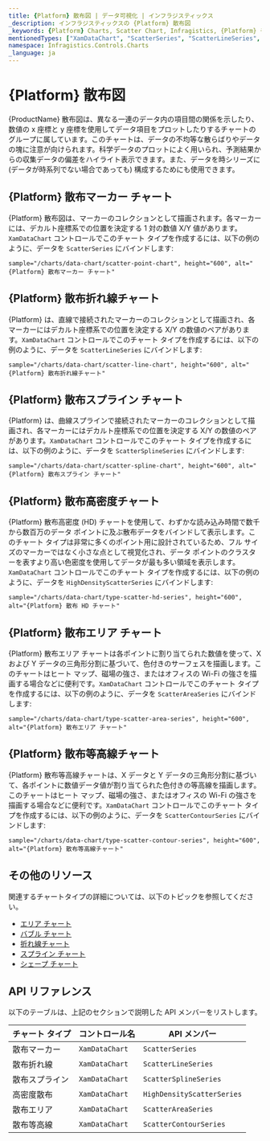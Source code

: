 ```yaml
---
title: {Platform} 散布図 | データ可視化 | インフラジスティックス
_description: インフラジスティックスの {Platform} 散布図
_keywords: {Platform} Charts, Scatter Chart, Infragistics, {Platform} チャート, 散布図, インフラジスティックス
mentionedTypes: ["XamDataChart", "ScatterSeries", "ScatterLineSeries", "ScatterSplineSeries", "HighDensityScatterSeries", "ScatterAreaSeries", "ScatterContourSeries", 'Series']
namespace: Infragistics.Controls.Charts
_language: ja
---
```

# {Platform} 散布図

{ProductName} 散布図は、異なる一連のデータ内の項目間の関係を示したり、数値の x 座標と y 座標を使用してデータ項目をプロットしたりするチャートのグループに属しています。このチャートは、データの不均等な散らばりやデータの塊に注意が向けられます。科学データのプロットによく用いられ、予測結果からの収集データの偏差をハイライト表示できます。また、データを時シリーズに (データが時系列でない場合であっても) 構成するためにも使用できます。

## {Platform} 散布マーカー チャート

{Platform} 散布図は、マーカーのコレクションとして描画されます。各マーカーには、デカルト座標系での位置を決定する 1 対の数値 X/Y 値があります。`XamDataChart` コントロールでこのチャート タイプを作成するには、以下の例のように、データを `ScatterSeries` にバインドします:

`sample="/charts/data-chart/scatter-point-chart", height="600", alt="{Platform} 散布マーカー チャート"`



<div class="divider--half"></div>

## {Platform} 散布折れ線チャート

{Platform} は、直線で接続されたマーカーのコレクションとして描画され、各マーカーにはデカルト座標系での位置を決定する X/Y の数値のペアがあります。`XamDataChart` コントロールでこのチャート タイプを作成するには、以下の例のように、データを `ScatterLineSeries` にバインドします:

`sample="/charts/data-chart/scatter-line-chart", height="600", alt="{Platform} 散布折れ線チャート"`



<div class="divider--half"></div>

## {Platform} 散布スプライン チャート

{Platform} は、曲線スプラインで接続されたマーカーのコレクションとして描画され、各マーカーにはデカルト座標系での位置を決定する X/Y の数値のペアがあります。`XamDataChart` コントロールでこのチャート タイプを作成するには、以下の例のように、データを `ScatterSplineSeries` にバインドします:

`sample="/charts/data-chart/scatter-spline-chart", height="600", alt="{Platform} 散布スプライン チャート"`



<div class="divider--half"></div>

## {Platform} 散布高密度チャート

{Platform} 散布高密度 (HD) チャートを使用して、わずかな読み込み時間で数千から数百万のデータ ポイントに及ぶ散布データをバインドして表示します。このチャート タイプは非常に多くのポイント用に設計されているため、フル サイズのマーカーではなく小さな点として視覚化され、データ ポイントのクラスターを表すより高い色密度を使用してデータが最も多い領域を表示します。`XamDataChart` コントロールでこのチャート タイプを作成するには、以下の例のように、データを `HighDensityScatterSeries` にバインドします:

`sample="/charts/data-chart/type-scatter-hd-series", height="600", alt="{Platform} 散布 HD チャート"`



<div class="divider--half"></div>

## {Platform} 散布エリア チャート

{Platform} 散布エリア チャートは各ポイントに割り当てられた数値を使って、X および Y データの三角形分割に基づいて、色付きのサーフェスを描画します。このチャートはヒート マップ、磁場の強さ、またはオフィスの Wi-Fi の強さを描画する場合などに便利です。`XamDataChart` コントロールでこのチャート タイプを作成するには、以下の例のように、データを `ScatterAreaSeries` にバインドします:

`sample="/charts/data-chart/type-scatter-area-series", height="600", alt="{Platform} 散布エリア チャート"`



<div class="divider--half"></div>

## {Platform} 散布等高線チャート

{Platform} 散布等高線チャートは、X データと Y データの三角形分割に基づいて、各ポイントに数値データ値が割り当てられた色付きの等高線を描画します。このチャートはヒート マップ、磁場の強さ、またはオフィスの Wi-Fi の強さを描画する場合などに便利です。`XamDataChart` コントロールでこのチャート タイプを作成するには、以下の例のように、データを `ScatterContourSeries` にバインドします:

`sample="/charts/data-chart/type-scatter-contour-series", height="600", alt="{Platform} 散布等高線チャート"`



<div class="divider--half"></div>

## その他のリソース

関連するチャートタイプの詳細については、以下のトピックを参照してください。

- [エリア チャート](area-chart.md)
- [バブル チャート](bubble-chart.md)
- [折れ線チャート](line-chart.md)
- [スプライン チャート](spline-chart.md)
- [シェープ チャート](shape-chart.md)

## API リファレンス

以下のテーブルは、上記のセクションで説明した API メンバーをリストします。

| チャート タイプ                  | コントロール名   | API メンバー |
| ----------------------------|----------------|------------------------ |
| 散布マーカー              | `XamDataChart` | `ScatterSeries` |
| 散布折れ線                | `XamDataChart` | `ScatterLineSeries` |
| 散布スプライン              | `XamDataChart` | `ScatterSplineSeries` |
| 高密度散布        | `XamDataChart` | `HighDensityScatterSeries` |
| 散布エリア                | `XamDataChart` | `ScatterAreaSeries` |
| 散布等高線             | `XamDataChart` | `ScatterContourSeries` |
